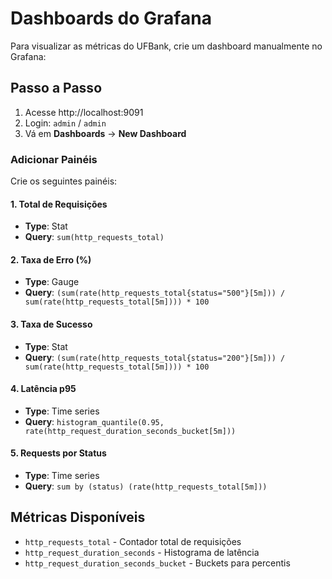 # Dashboards do Grafana

Para visualizar as métricas do UFBank, crie um dashboard manualmente no Grafana:

## Passo a Passo

1. Acesse http://localhost:9091
2. Login: `admin` / `admin`
3. Vá em **Dashboards** → **New Dashboard**

### Adicionar Painéis

Crie os seguintes painéis:

#### 1. Total de Requisições
- **Type**: Stat
- **Query**: `sum(http_requests_total)`

#### 2. Taxa de Erro (%)
- **Type**: Gauge
- **Query**: `(sum(rate(http_requests_total{status="500"}[5m])) / sum(rate(http_requests_total[5m]))) * 100`

#### 3. Taxa de Sucesso
- **Type**: Stat  
- **Query**: `(sum(rate(http_requests_total{status="200"}[5m])) / sum(rate(http_requests_total[5m]))) * 100`

#### 4. Latência p95
- **Type**: Time series
- **Query**: `histogram_quantile(0.95, rate(http_request_duration_seconds_bucket[5m]))`

#### 5. Requests por Status
- **Type**: Time series
- **Query**: `sum by (status) (rate(http_requests_total[5m]))`

## Métricas Disponíveis

- `http_requests_total` - Contador total de requisições
- `http_request_duration_seconds` - Histograma de latência
- `http_request_duration_seconds_bucket` - Buckets para percentis

